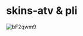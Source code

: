 # skins-atv & pli
![bF2qwm9](https://user-images.githubusercontent.com/114641657/197228694-b064c4c3-4d18-4ba3-8457-11af2b619641.jpg)
